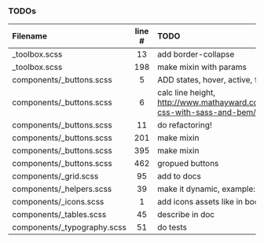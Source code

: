 ### TODOs
| Filename | line # | TODO
|:------|:------:|:------
| _toolbox.scss | 13 | add border-collapse
| _toolbox.scss | 198 | make mixin with params
| components/_buttons.scss | 5 | ADD states, hover, active, focus
| components/_buttons.scss | 6 | calc line height, http://www.mathayward.com/modular-css-with-sass-and-bem/
| components/_buttons.scss | 11 | do refactoring!
| components/_buttons.scss | 201 | make mixin
| components/_buttons.scss | 395 | make mixin
| components/_buttons.scss | 462 | gropued buttons
| components/_grid.scss | 95 | add to docs
| components/_helpers.scss | 39 | make it dynamic, example: (top,50)
| components/_icons.scss | 1 | add icons assets like in bootstrap
| components/_tables.scss | 45 | describe in doc
| components/_typography.scss | 51 | do tests